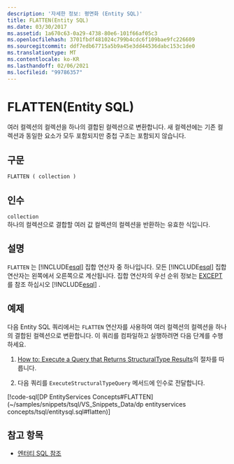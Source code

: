 ```yaml
---
description: '자세한 정보: 평면화 (Entity SQL)'
title: FLATTEN(Entity SQL)
ms.date: 03/30/2017
ms.assetid: 1a670c63-0a29-4738-80e6-101f66af05c3
ms.openlocfilehash: 3701fbdf481024c799b4cdc6f109bae9fc226609
ms.sourcegitcommit: ddf7edb67715a5b9a45e3dd44536dabc153c1de0
ms.translationtype: MT
ms.contentlocale: ko-KR
ms.lasthandoff: 02/06/2021
ms.locfileid: "99786357"
---
```

# <a name="flatten-entity-sql"></a>FLATTEN(Entity SQL)

여러 컬렉션의 컬렉션을 하나의 결합된 컬렉션으로 변환합니다. 새 컬렉션에는 기존 컬렉션과 동일한 요소가 모두 포함되지만 중첩 구조는 포함되지 않습니다.  
  
## <a name="syntax"></a>구문  
  
```sql  
FLATTEN ( collection )  
```  
  
## <a name="arguments"></a>인수  

 `collection`  
 하나의 컬렉션으로 결합할 여러 값 컬렉션의 컬렉션을 반환하는 유효한 식입니다.  
  
## <a name="remarks"></a>설명  

 `FLATTEN` 는 [!INCLUDE[esql](../../../../../../includes/esql-md.md)] 집합 연산자 중 하나입니다. 모든 [!INCLUDE[esql](../../../../../../includes/esql-md.md)] 집합 연산자는 왼쪽에서 오른쪽으로 계산됩니다. 집합 연산자의 우선 순위 정보는 [EXCEPT](except-entity-sql.md) 를 참조 하십시오 [!INCLUDE[esql](../../../../../../includes/esql-md.md)] .  
  
## <a name="example"></a>예제  

 다음 Entity SQL 쿼리에서는 `FLATTEN` 연산자를 사용하여 여러 컬렉션의 컬렉션을 하나의 결합된 컬렉션으로 변환합니다. 이 쿼리를 컴파일하고 실행하려면 다음 단계를 수행하세요.  
  
1. [How to: Execute a Query that Returns StructuralType Results](../how-to-execute-a-query-that-returns-structuraltype-results.md)의 절차를 따릅니다.  
  
2. 다음 쿼리를 `ExecuteStructuralTypeQuery` 메서드에 인수로 전달합니다.  
  
 [!code-sql[DP EntityServices Concepts#FLATTEN](~/samples/snippets/tsql/VS_Snippets_Data/dp entityservices concepts/tsql/entitysql.sql#flatten)]  
  
## <a name="see-also"></a>참고 항목

- [엔터티 SQL 참조](entity-sql-reference.md)
